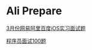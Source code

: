 
Ali Prepare
===========

[3月份网易阿里百度iOS实习面试题](http://linlexus.com/interview_problem_for_ali_baidu_netease/)

[程序员面试100题](http://blog.csdn.net/hackbuteer1/article/details/6694193)

